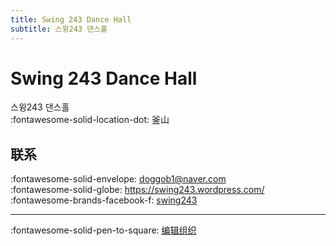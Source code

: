 ```yaml
---
title: Swing 243 Dance Hall
subtitle: 스윙243 댄스홀
---
```


# Swing 243 Dance Hall

스윙243 댄스홀  
:fontawesome-solid-location-dot: 釜山  


## 联系

:fontawesome-solid-envelope: <doggob1@naver.com>  
:fontawesome-solid-globe: <https://swing243.wordpress.com/>  
:fontawesome-brands-facebook-f: [swing243](https://www.facebook.com/swing243)  

---

:fontawesome-solid-pen-to-square: [编辑组织](https://github.com/swingdance/orgs/issues/new?assignees=&labels=update+org&projects=&template=03-update_entity.yml&title=Update%20Org%3A%20ko_KR%20%E2%80%A2%20Swing%20243%20Dance%20Hall&region=ko_KR&id=swing-243-dance-hall&name=Swing%20243%20Dance%20Hall)
